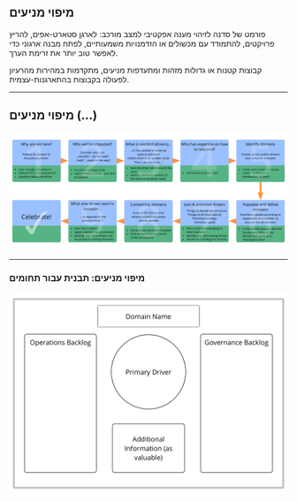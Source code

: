 ## מיפוי מניעים

פורמט של סדנה לזיהוי מענה אפקטיבי למצב מורכב: לארגן סטארט-אפים, להריץ פרויקטים, להתמודד עם מכשולים או הזדמנויות משמעותיים, לפתח מבנה ארגוני כדי לאפשר טוב יותר את זרימת הערך.

קבוצות קטנות או גדולות מזהות ומתעדפות מניעים, מתקדמות במהירות מהרעיון לפעולה בקבוצות בהתארגנות-עצמית.

* * *

## מיפוי מניעים (...)

![inline,fit](img/facilitation-guides/driver-mapping-fg-print.png)

* * *

### מיפוי מניעים: תבנית עבור תחומים

![inline,fit](img/templates/domain-template.png)